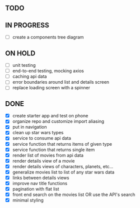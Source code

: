 ## TODO


## IN PROGRESS

- [ ] create a components tree diagram

## ON HOLD

- [ ] unit testing
- [ ] end-to-end testing, mocking axios
- [ ] caching api data
- [ ] error boundaries around list and details screen
- [ ] replace loading screen with a spinner

## DONE

- [x] create starter app and test on phone
- [x] organize repo and customize import aliasing
- [x] put in navigation
- [x] clean up star wars types
- [x] service to consume api data
- [x] service function that returns items of given type
- [x] service function that returns single item
- [x] render list of movies from api data
- [x] render details view of a movie
- [x] render details views of characters, planets, etc...
- [x] generalize movies list to list of any star wars data
- [x] links between details views
- [x] improve nav title functions
- [x] pagination with flat list
- [x] front end search on the movies list OR use the API's search
- [x] minimal styling